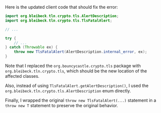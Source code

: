 Here is the updated client code that should fix the error:
```java
import org.bleibeck.tln.crypto.tls.AlertDescription;
import org.bleibeck.tln.crypto.tls.TlsFatalAlert;

// ...

try {
    // ...
} catch (Throwable ex) {
    throw new TlsFatalAlert(AlertDescription.internal_error, ex);
}
```
Note that I replaced the `org.bouncycastle.crypto.tls` package with `org.bleibeck.tln.crypto.tls`, which should be the new location of the affected classes.

Also, instead of using `TlsFatalAlert.getAlertDescription()`, I used the `org.bleibeck.tln.crypto.tls.AlertDescription` enum directly.

Finally, I wrapped the original `throw new TlsFatalAlert(...)` statement in a `throw new T` statement to preserve the original behavior.